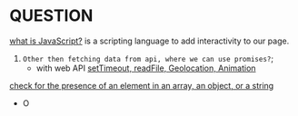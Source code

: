 # QUESTION

[what is JavaScript?](JS) is a scripting language to add interactivity to our page.

1. `Other then fetching data from api, where we can use promises?`;
   - with web API [ setTimeout, readFile, Geolocation, Animation]()

[ check for the presence of an element in an array, an object, or a string ]()

- O
